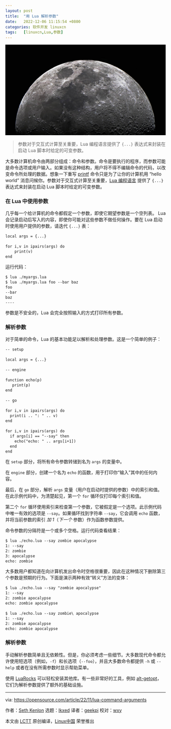 ```yaml
---
layout: post
title:	"用 Lua 解析参数"
date:	2022-12-06 11:15:54 +0800 
categories:	软件开发 linuxcn 
tags:	[linuxcn,Lua,参数]
---
```



![](/Asserts/Images/album/202212/06/111552sofsllzdfffgfakh.jpg)



> 
> 参数对于交互式计算至关重要，Lua 编程语言提供了 `{...}` 表达式来封装在启动 Lua 脚本时给定的可变参数。
> 
> 
> 


大多数计算机命令由两部分组成：命令和参数。命令是要执行的程序，而参数可能是命令选项或用户输入。如果没有这种结构，用户将不得不编辑命令的代码，以改变命令所处理的数据。想象一下重写 [printf](https://opensource.com/article/20/8/printf) 命令只是为了让你的计算机用 “hello world” 消息问候你。参数对于交互式计算至关重要，[Lua 编程语言](https://opensource.com/article/22/11/lua-worth-learning) 提供了 `{...}` 表达式来封装在启动 Lua 脚本时给定的可变参数。


### 在 Lua 中使用参数


几乎每一个给计算机的命令都假定一个参数，即使它期望参数是一个空列表。 Lua 会记录启动后写入的内容，即使你可能对这些参数不做任何操作。要在 Lua 启动时使用用户提供的参数，请迭代 `{...}` 表：



```
local args = {...}

for i,v in ipairs(args) do
    print(v)
end

```

运行代码：



```
$ lua ./myargs.lua
$ lua ./myargs.lua foo --bar baz
foo
--bar
baz
----

```

参数是不安全的，Lua 会完全按照输入的方式打印所有参数。


### 解析参数


对于简单的命令，Lua 的基本功能足以解析和处理参数。这是一个简单的例子：



```
-- setup

local args = {...}

-- engine

function echo(p)
   print(p)
end

-- go

for i,v in ipairs(args) do
  print(i .. ": " .. v)
end

for i,v in ipairs(args) do
  if args[i] == "--say" then
    echo("echo: " .. args[i+1])
  end
end

```

在 `setup` 部分，将所有命令参数转储到名为 `args` 的变量中。


在 `engine` 部分，创建一个名为 `echo` 的函数，用于打印你“输入”其中的任何内容。


最后，在 `go` 部分，解析 `args` 变量（用户在启动时提供的参数）中的索引和值。在此示例代码中，为清楚起见，第一个 `for` 循环仅打印每个索引和值。


第二个 `for` 循环使用索引来检查第一个参数，它被假定是一个选项。此示例代码中唯一有效的选项是 `--say`。如果循环找到字符串 `--say`，它会调用 `echo` 函数，并将当前参数的索引 *加 1*（*下一个* 参数）作为函数参数提供。


命令参数的分隔符是一个或多个空格。运行代码查看结果：



```
$ lua ./echo.lua --say zombie apocalypse
1: --say
2: zombie
3: apocalypse
echo: zombie

```

大多数用户都知道在向计算机发出命令时空格很重要，因此在这种情况下删除第三个参数是预期的行为。下面是演示两种有效“转义”方法的变体：



```
$ lua ./echo.lua --say "zombie apocalypse"
1: --say
2: zombie apocalypse
echo: zombie apocalypse

$ lua ./echo.lua --say zombie\ apocalypse
1: --say
2: zombie apocalypse
echo: zombie apocalypse

```

### 解析参数


手动解析参数简单且无依赖性。但是，你必须考虑一些细节。大多数现代命令都允许使用短选项（例如，`-f`）和长选项（`--foo`），并且大多数命令都提供 `-h` 或 `--help` 或者在没有所需参数时显示帮助菜单。


使用 [LuaRocks](https://opensource.com/article/19/11/getting-started-luarocks) 可以轻松安装其他库。有一些非常好的工具，例如 [alt-getopt](https://opensource.com/article/21/8/parsing-commands-lua)，它们为解析参数提供了额外的基础设施。




---


via: <https://opensource.com/article/22/11/lua-command-arguments>


作者：[Seth Kenlon](https://opensource.com/users/seth) 选题：[lkxed](https://github.com/lkxed) 译者：[geekpi](https://github.com/geekpi) 校对：[wxy](https://github.com/wxy)


本文由 [LCTT](https://github.com/LCTT/TranslateProject) 原创编译，[Linux中国](https://linux.cn/) 荣誉推出
